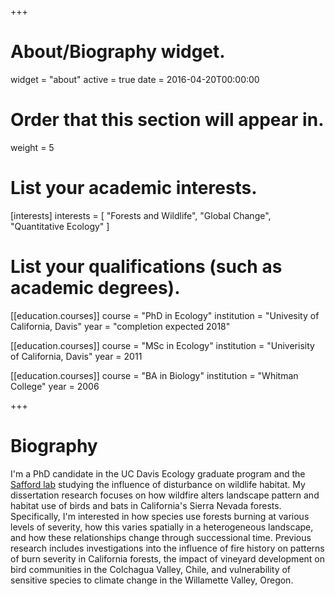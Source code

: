 +++
# About/Biography widget.
widget = "about"
active = true
date = 2016-04-20T00:00:00

# Order that this section will appear in.
weight = 5

# List your academic interests.
[interests]
  interests = [
    "Forests and Wildlife",
    "Global Change",
    "Quantitative Ecology"
  ]

# List your qualifications (such as academic degrees).
[[education.courses]]
  course = "PhD in Ecology"
  institution = "Univesity of California, Davis"
  year = "completion expected 2018"
  
[[education.courses]]
  course = "MSc in Ecology"
  institution = "Univerisity of California, Davis"
  year = 2011

[[education.courses]]
  course = "BA in Biology"
  institution = "Whitman College"
  year = 2006
 
+++

# Biography

I'm a PhD candidate in the UC Davis Ecology graduate program and the [Safford lab](https://saffordlab.wordpress.com/) studying the influence of disturbance on wildlife habitat. My dissertation research focuses on how wildfire alters landscape pattern and habitat use of birds and bats in California's Sierra Nevada forests.  Specifically, I'm interested in how species use forests burning at various levels of severity, how this varies spatially in a heterogeneous landscape, and how these relationships change through successional time.  Previous research includes investigations into the influence of fire history on patterns of burn severity in California forests, the impact of vineyard development on bird communities in the Colchagua Valley, Chile, and vulnerability of sensitive species to climate change in the Willamette Valley, Oregon. 
